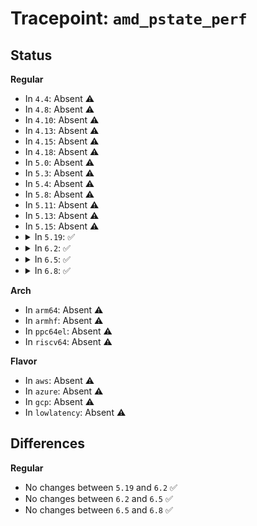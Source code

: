 # Tracepoint: <code>amd_pstate_perf</code>

## Status
<b>Regular</b>
<ul>
<li>
In <code>4.4</code>: Absent ⚠️
</li>
<li>
In <code>4.8</code>: Absent ⚠️
</li>
<li>
In <code>4.10</code>: Absent ⚠️
</li>
<li>
In <code>4.13</code>: Absent ⚠️
</li>
<li>
In <code>4.15</code>: Absent ⚠️
</li>
<li>
In <code>4.18</code>: Absent ⚠️
</li>
<li>
In <code>5.0</code>: Absent ⚠️
</li>
<li>
In <code>5.3</code>: Absent ⚠️
</li>
<li>
In <code>5.4</code>: Absent ⚠️
</li>
<li>
In <code>5.8</code>: Absent ⚠️
</li>
<li>
In <code>5.11</code>: Absent ⚠️
</li>
<li>
In <code>5.13</code>: Absent ⚠️
</li>
<li>
In <code>5.15</code>: Absent ⚠️
</li>
<li>
<details>
<summary>In <code>5.19</code>: ✅</summary>

Event:

```c
struct trace_event_raw_amd_pstate_perf {
    struct trace_entry ent;
    long unsigned int min_perf;
    long unsigned int target_perf;
    long unsigned int capacity;
    long long unsigned int freq;
    long long unsigned int mperf;
    long long unsigned int aperf;
    long long unsigned int tsc;
    unsigned int cpu_id;
    bool changed;
    bool fast_switch;
    char __data[0];
};
```
Function:

```c
void trace_event_raw_event_amd_pstate_perf(void *__data, long unsigned int min_perf, long unsigned int target_perf, long unsigned int capacity, u64 freq, u64 mperf, u64 aperf, u64 tsc, unsigned int cpu_id, bool changed, bool fast_switch);
```
</details>
</li>
<li>
<details>
<summary>In <code>6.2</code>: ✅</summary>

Event:

```c
struct trace_event_raw_amd_pstate_perf {
    struct trace_entry ent;
    long unsigned int min_perf;
    long unsigned int target_perf;
    long unsigned int capacity;
    long long unsigned int freq;
    long long unsigned int mperf;
    long long unsigned int aperf;
    long long unsigned int tsc;
    unsigned int cpu_id;
    bool changed;
    bool fast_switch;
    char __data[0];
};
```
Function:

```c
void trace_event_raw_event_amd_pstate_perf(void *__data, long unsigned int min_perf, long unsigned int target_perf, long unsigned int capacity, u64 freq, u64 mperf, u64 aperf, u64 tsc, unsigned int cpu_id, bool changed, bool fast_switch);
```
</details>
</li>
<li>
<details>
<summary>In <code>6.5</code>: ✅</summary>

Event:

```c
struct trace_event_raw_amd_pstate_perf {
    struct trace_entry ent;
    long unsigned int min_perf;
    long unsigned int target_perf;
    long unsigned int capacity;
    long long unsigned int freq;
    long long unsigned int mperf;
    long long unsigned int aperf;
    long long unsigned int tsc;
    unsigned int cpu_id;
    bool changed;
    bool fast_switch;
    char __data[0];
};
```
Function:

```c
void trace_event_raw_event_amd_pstate_perf(void *__data, long unsigned int min_perf, long unsigned int target_perf, long unsigned int capacity, u64 freq, u64 mperf, u64 aperf, u64 tsc, unsigned int cpu_id, bool changed, bool fast_switch);
```
</details>
</li>
<li>
<details>
<summary>In <code>6.8</code>: ✅</summary>

Event:

```c
struct trace_event_raw_amd_pstate_perf {
    struct trace_entry ent;
    long unsigned int min_perf;
    long unsigned int target_perf;
    long unsigned int capacity;
    long long unsigned int freq;
    long long unsigned int mperf;
    long long unsigned int aperf;
    long long unsigned int tsc;
    unsigned int cpu_id;
    bool changed;
    bool fast_switch;
    char __data[0];
};
```
Function:

```c
void trace_event_raw_event_amd_pstate_perf(void *__data, long unsigned int min_perf, long unsigned int target_perf, long unsigned int capacity, u64 freq, u64 mperf, u64 aperf, u64 tsc, unsigned int cpu_id, bool changed, bool fast_switch);
```
</details>
</li>
</ul>
<b>Arch</b>
<ul>
<li>
In <code>arm64</code>: Absent ⚠️
</li>
<li>
In <code>armhf</code>: Absent ⚠️
</li>
<li>
In <code>ppc64el</code>: Absent ⚠️
</li>
<li>
In <code>riscv64</code>: Absent ⚠️
</li>
</ul>
<b>Flavor</b>
<ul>
<li>
In <code>aws</code>: Absent ⚠️
</li>
<li>
In <code>azure</code>: Absent ⚠️
</li>
<li>
In <code>gcp</code>: Absent ⚠️
</li>
<li>
In <code>lowlatency</code>: Absent ⚠️
</li>
</ul>

## Differences
<b>Regular</b>
<ul>
<li>
No changes between <code>5.19</code> and <code>6.2</code> ✅
</li>
<li>
No changes between <code>6.2</code> and <code>6.5</code> ✅
</li>
<li>
No changes between <code>6.5</code> and <code>6.8</code> ✅
</li>
</ul>
